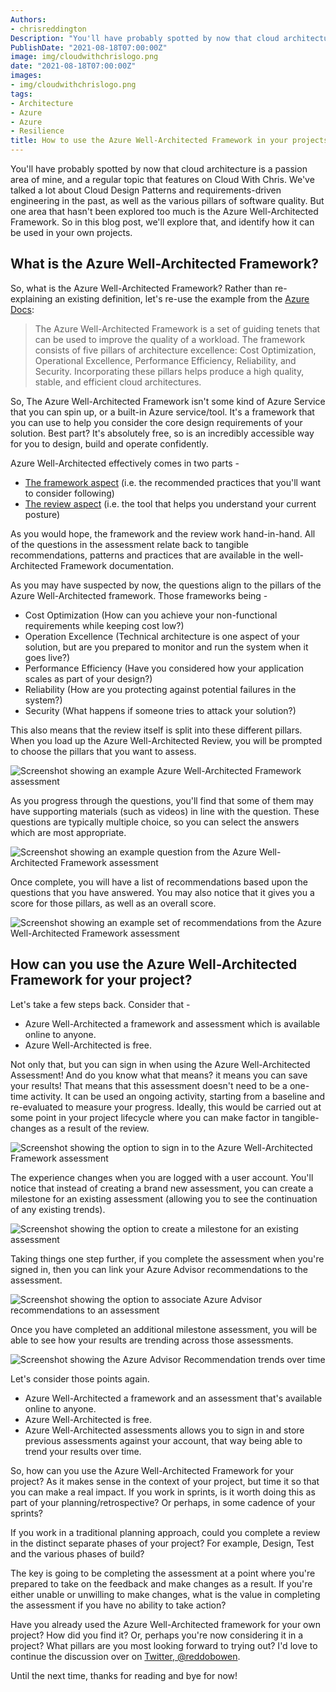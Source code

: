 ```yaml
---
Authors: 
- chrisreddington
Description: "You'll have probably spotted by now that cloud architecture is a passion area of mine, and a regular topic that features on Cloud With Chris. We've talked a lot about Cloud Design Patterns and requirements-driven engineering in the past, as well as the various pillars of software quality. But one area that hasn't been explored too much is the Azure Well-Architected Framework. So in this blog post, we'll explore that, and identify how it can be used in your own projects."
PublishDate: "2021-08-18T07:00:00Z"
image: img/cloudwithchrislogo.png
date: "2021-08-18T07:00:00Z"
images:
- img/cloudwithchrislogo.png
tags:
- Architecture
- Azure
- Azure
- Resilience
title: How to use the Azure Well-Architected Framework in your projects
---
```

You'll have probably spotted by now that cloud architecture is a passion area of mine, and a regular topic that features on Cloud With Chris. We've talked a lot about Cloud Design Patterns and requirements-driven engineering in the past, as well as the various pillars of software quality. But one area that hasn't been explored too much is the Azure Well-Architected Framework. So in this blog post, we'll explore that, and identify how it can be used in your own projects.

## What is the Azure Well-Architected Framework?

So, what is the Azure Well-Architected Framework? Rather than re-explaining an existing definition, let's re-use the example from the [Azure Docs](https://docs.microsoft.com/en-us/azure/architecture/framework/):

> The Azure Well-Architected Framework is a set of guiding tenets that can be used to improve the quality of a workload. The framework consists of five pillars of architecture excellence: Cost Optimization, Operational Excellence, Performance Efficiency, Reliability, and Security. Incorporating these pillars helps produce a high quality, stable, and efficient cloud architectures.

So, The Azure Well-Architected Framework isn't some kind of Azure Service that you can spin up, or a built-in Azure service/tool. It's a framework that you can use to help you consider the core design requirements of your solution. Best part? It's absolutely free, so is an incredibly accessible way for you to design, build and operate confidently.

Azure Well-Architected effectively comes in two parts -

* [The framework aspect](https://docs.microsoft.com/en-us/azure/architecture/framework/) (i.e. the recommended practices that you'll want to consider following)
* [The review aspect](https://docs.microsoft.com/en-us/assessments/?id=azure-architecture-review&mode=pre-assessment) (i.e. the tool that helps you understand your current posture)

As you would hope, the framework and the review work hand-in-hand. All of the questions in the assessment relate back to tangible recommendations, patterns and practices that are available in the well-Architected Framework documentation.

As you may have suspected by now, the questions align to the pillars of the Azure Well-Architected framework. Those frameworks being -

* Cost Optimization (How can you achieve your non-functional requirements while keeping cost low?)
* Operation Excellence (Technical architecture is one aspect of your solution, but are you prepared to monitor and run the system when it goes live?)
* Performance Efficiency (Have you considered how your application scales as part of your design?)
* Reliability (How are you protecting against potential failures in the system?)
* Security (What happens if someone tries to attack your solution?)

This also means that the review itself is split into these different pillars. When you load up the Azure Well-Architected Review, you will be prompted to choose the pillars that you want to assess.

![Screenshot showing an example Azure Well-Architected Framework assessment](images/azure-well-architected-framework/azure-waf-assessment-intro.png)

As you progress through the questions, you'll find that some of them may have supporting materials (such as videos) in line with the question. These questions are typically multiple choice, so you can select the answers which are most appropriate.

![Screenshot showing an example question from the Azure Well-Architected Framework assessment](images/azure-well-architected-framework/azure-waf-assessment-question.png)

Once complete, you will have a list of recommendations based upon the questions that you have answered. You may also notice that it gives you a score for those pillars, as well as an overall score.

![Screenshot showing an example set of recommendations from the Azure Well-Architected Framework assessment](images/azure-well-architected-framework/azure-waf-assessment-recommendation.png)

## How can you use the Azure Well-Architected Framework for your project?

Let's take a few steps back. Consider that -

* Azure Well-Architected a framework and assessment which is available online to anyone.
* Azure Well-Architected is free.

Not only that, but you can sign in when using the Azure Well-Architected Assessment! And do you know what that means? it means you can save your results! That means that this assessment doesn't need to be a one-time activity. It can be used an ongoing activity, starting from a baseline and re-evaluated to measure your progress. Ideally, this would be carried out at some point in your project lifecycle where you can make factor in tangible-changes as a result of the review.

![Screenshot showing the option to sign in to the Azure Well-Architected Framework assessment](images/azure-well-architected-framework/azure-waf-assessment-signin.png)

The experience changes when you are logged with a user account. You'll notice that instead of creating a brand new assessment, you can create a milestone for an existing assessment (allowing you to see the continuation of any existing trends).

![Screenshot showing the option to create a milestone for an existing assessment](images/azure-well-architected-framework/azure-waf-assessment-milestone.png)

Taking things one step further, if you complete the assessment when you're signed in, then you can link your Azure Advisor recommendations to the assessment.

![Screenshot showing the option to associate Azure Advisor recommendations to an assessment](images/azure-well-architected-framework/azure-waf-assessment-advisor.png)

Once you have completed an additional milestone assessment, you will be able to see how your results are trending across those assessments.

![Screenshot showing the Azure Advisor Recommendation trends over time](images/azure-well-architected-framework/azure-waf-assessment-trends.png)

Let's consider those points again.

* Azure Well-Architected a framework and an assessment that's available online to anyone.
* Azure Well-Architected is free.
* Azure Well-Architected assessments allows you to sign in and store previous assessments against your account, that way being able to trend your results over time.

So, how can you use the Azure Well-Architected Framework for your project? As it makes sense in the context of your project, but time it so that you can make a real impact. If you work in sprints, is it worth doing this as part of your planning/retrospective? Or perhaps, in some cadence of your sprints?

If you work in a traditional planning approach, could you complete a review in the distinct separate phases of your project? For example, Design, Test and the various phases of build?

The key is going to be completing the assessment at a point where you're prepared to take on the feedback and make changes as a result. If you're either unable or unwilling to make changes, what is the value in completing the assessment if you have no ability to take action?

Have you already used the Azure Well-Architected framework for your own project? How did you find it? Or, perhaps you're now considering it in a project? What pillars are you most looking forward to trying out? I'd love to continue the discussion over on [Twitter, @reddobowen](https://twitter.com/reddobowen).

Until the next time, thanks for reading and bye for now!